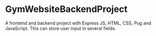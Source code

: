 # GymWebsiteBackendProject
A frontend and backend project with Express JS, HTML, CSS, Pug and JavaScript. This can store user input in several fields.
